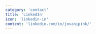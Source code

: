 ```yaml
---
category: 'contact'
title: 'LinkedIn'
icon: 'linkedin-in'
content: 'linkedin.com/in/jovanipink/'
---
```

